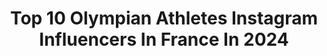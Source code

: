 ---
title: Top 10 Olympian Athletes Instagram Influencers In France In 2024
description: >-
  Find top olympian athletes Instagram influencers in France in 2024. Most popular hashtags: #olympics #tokyo2020 #jeuxolympiques #bodybuilding.
platform: Instagram
hits: 13
text_top: Analyze the best Instagram accounts on inBeat.
text_bottom: inBeat aggregates 13 Instagram influencers like this in France for you to pitch.
profiles:
  - username: "benjaminmace_"
    fullname: >-
      Benjamin Mace
    bio: >-
      2 x Olympian Athlete speed skating Lifestyle / sport / travel 🏃‍♂️ATTEINS TON OBJECTIF ICI👇
    location: "France"
    followers: 40445
    engagement: 273
    commentsToLikes: 0.012784
    id: ck5hd2hgcl5vj0i11dnalwqoq
    verified: false
    hashtags: "#absworkout, #malemodel, #trainingathome, #homeworkout"
  - username: "sachavalleau"
    fullname: >-
      Sacha Valleau ||
    bio: >-
      Professional Rugby player @francerugby •@adidasparis Athlete •Olympian Rio2016 🇧🇷 • 📍Paris , France 🇫🇷
    location: "France"
    followers: 10032
    engagement: 1320
    commentsToLikes: 0.012487
    id: ck6tz95fg8c8b0j71bsoq4aw0
    verified: true
    hashtags: "#insach, #dubai, #crvhybrid, #2021"
  - username: "nellymoenneloccoz"
    fullname: >-
      Moenne-loccoz Nelly
    bio: >-
      Athlete of French snowboard team 🇨🇵 Olympian x3times @alpinawatches @snowleader74
    location: "France"
    followers: 8805
    engagement: 920
    commentsToLikes: 0.029585
    id: ck5pw11k7kks20i116gto9ycz
    verified: false
    hashtags: "#lescopainsdabord, #sardinia, #ffstv, #teamcera"
  - username: "maximeyedess.nfc"
    fullname: >-
      MAXIME « YUJIRO » YEDESS
    bio: >-
      God’s Child 🧚🏽‍♀️ married ⭕️| 2 x Olympian 20’ 23’ 🏆| 1 Pro win 👕| @vqfit athlete 📥|Online coaching 🇫🇷🇺🇸 Owner @yeday_fitness
    location: "France"
    followers: 137194
    engagement: 314
    commentsToLikes: 0.020992
    id: ck6u6sb70hfes0j71wuyv8gbs
    verified: false
    hashtags: "#bodybuildingnation, #workhardstayhumble, #bodybuilding, #athletemotivation"
  - username: "roselinefilion"
    fullname: >-
      Roseline Filion
    bio: >-
      [3x Olympian 🇨🇦 ] Co fondatrice @immersia_jeuxdevasion 📻 chroniqueuse sports à @toutunmatin sur @icircpremiere
    location: "France"
    followers: 19989
    engagement: 364
    commentsToLikes: 0.046172
    id: ck6udqew9mk720j71wujefgn7
    verified: true
    hashtags: "#sports, #hiver, #olympian, #teamcanada"
  - username: "evan_bates"
    fullname: >-
      Evan Bates
    bio: >-
      US ice dancer 🇺🇸 @chockolate02’s partner 3x Olympian • US Champion • World medalist @uofmichigan grad 〽️• poodle dad 🐶 Inquiries: yuki.saegusa@img.com
    location: "France"
    followers: 42029
    engagement: 529
    commentsToLikes: 0.009984
    id: ck5hpa8j6r0mt0i11d9c3wdoo
    verified: true
    hashtags: "#patinageartistique, #figureskating, #patinaje, #figureskaters"
  - username: "audrey.merle95"
    fullname: >-
      Audrey Merle
    bio: >-
      Issy triathlon • Olympian 🇧🇷• U23 et Mixed Relay 🌎 Champion 👩🏻‍🎓 Master EBNS @sportsdefense @crccycles @lesbornees @ta.energy @corosfrance
    location: "France"
    followers: 7950
    engagement: 887
    commentsToLikes: 0.017383
    id: ck5zjk9k5hqpa0i14uizyaad4
    verified: false
    hashtags: "#crccycles, #corosapex, #issylesmoulineaux, #lesbornees"
  - username: "paulineado"
    fullname: >-
      Pauline Ado
    bio: >-
      Pro Surfer, Anglet 🇫🇷 #Tokyo2020🇯🇵 Olympian Ocean Addict I Sport Fan I World Traveller I Fitness & Health l Surfrider & HandiSurf Ambassador
    location: "France"
    followers: 87280
    engagement: 423
    commentsToLikes: 0.019621
    id: ck0ttpq803rm50i197m00ntmb
    verified: true
    hashtags: "#olympics, #tokyo2020, #jeuxolympiques, #surfing"
  - username: "ladjidoucoure7"
    fullname: >-
      Doucoure ladji
    bio: >-
      Ex Athlete 3x olympien 2x chps du monde 2x Europe i twitter ladjidoucoure7 Ambassadeur @insep_officiel @evzer_agency @golden_blocks
    location: "France"
    followers: 38199
    engagement: 429
    commentsToLikes: 0.024419
    id: ck55iywajvtek0i11be0s08gz
    verified: true
    hashtags: "#nikonfr, #elinchrom, #infinitecolorpanel, #key2"
  - username: "insep_officiel"
    fullname: >-
      INSEP
    bio: >-
      Institut National du Sport, de l’Expertise et de la Performance 🇫🇷
    location: "France"
    followers: 46820
    engagement: 239
    commentsToLikes: 0.003010
    id: ck6ui31pscrqe0j712hbaoign
    verified: false
    hashtags: "#fencer, #fencing, #paris2024, #fencingtime"
---